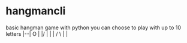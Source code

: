 # hangmancli
basic hangman game with python
you can choose to play with up to 10 letters
|--|
 O  |
\|/ |
 |  |
/ \ |
    |
